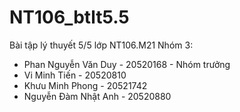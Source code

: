 # NT106_btlt5.5
Bài tập lý thuyết 5/5 lớp NT106.M21
Nhóm 3:
- Phan Nguyễn Văn Duy - 20520168 - Nhóm trưởng
- Vi Minh Tiến - 20520810
- Khưu Minh Phong - 20521742
- Nguyễn Đàm Nhật Anh - 20520880

